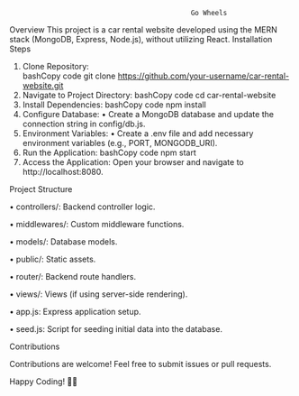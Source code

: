                                                  Go Wheels
Overview
    This project is a car rental website developed using the MERN stack (MongoDB, Express, Node.js), without utilizing React.
    Installation Steps
1.	Clone Repository:   
    bashCopy code
    git clone https://github.com/your-username/car-rental-website.git 
2.	Navigate to Project Directory:
    bashCopy code
    cd car-rental-website 
3.	Install Dependencies:
    bashCopy code
    npm install 
4.	Configure Database:
•	Create a MongoDB database and update the connection string in config/db.js.
5.	Environment Variables:
•	Create a .env file and add necessary environment variables (e.g., PORT, MONGODB_URI).
6.	Run the Application:
bashCopy code
npm start 
7.	Access the Application: Open your browser and navigate to http://localhost:8080.


Project Structure

•	controllers/: Backend controller logic.

•	middlewares/: Custom middleware functions.

•	models/: Database models.

•	public/: Static assets.

•	router/: Backend route handlers.

•	views/: Views (if using server-side rendering).

•	app.js: Express application setup.

•	seed.js: Script for seeding initial data into the database.

Contributions

Contributions are welcome! Feel free to submit issues or pull requests.

Happy Coding! 🚗✨

